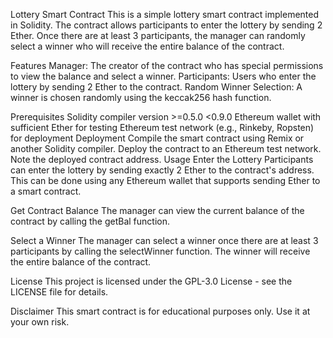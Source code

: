 Lottery Smart Contract
This is a simple lottery smart contract implemented in Solidity. The contract allows participants to enter the lottery by sending 2 Ether. Once there are at least 3 participants, the manager can randomly select a winner who will receive the entire balance of the contract.

Features
Manager: The creator of the contract who has special permissions to view the balance and select a winner.
Participants: Users who enter the lottery by sending 2 Ether to the contract.
Random Winner Selection: A winner is chosen randomly using the keccak256 hash function.

Prerequisites
Solidity compiler version >=0.5.0 <0.9.0
Ethereum wallet with sufficient Ether for testing
Ethereum test network (e.g., Rinkeby, Ropsten) for deployment
Deployment
Compile the smart contract using Remix or another Solidity compiler.
Deploy the contract to an Ethereum test network.
Note the deployed contract address.
Usage
Enter the Lottery
Participants can enter the lottery by sending exactly 2 Ether to the contract's address. This can be done using any Ethereum wallet that supports sending Ether to a smart contract.

Get Contract Balance
The manager can view the current balance of the contract by calling the getBal function.

Select a Winner
The manager can select a winner once there are at least 3 participants by calling the selectWinner function. The winner will receive the entire balance of the contract.

License
This project is licensed under the GPL-3.0 License - see the LICENSE file for details.

Disclaimer
This smart contract is for educational purposes only. Use it at your own risk.

